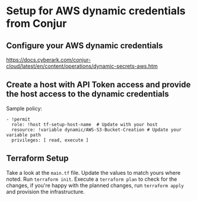 # Setup for AWS dynamic credentials from Conjur

## Configure your AWS dynamic credentials
https://docs.cyberark.com/conjur-cloud/latest/en/content/operations/dynamic-secrets-aws.htm

## Create a host with API Token access and provide the host access to the dynamic credentials


Sample policy:
```
- !permit
  role: !host tf-setup-host-name  # Update with your host
  resource: !variable dynamic/AWS-S3-Bucket-Creation # Update your variable path 
  privileges: [ read, execute ]

```

## Terraform Setup
Take a look at the `main.tf` file. Update the values to match yours where noted. Run `terraform init`. 
Execute a `terraform plan` to check for the changes, if you're happy with the planned changes, run
`terraform apply` and provision the infrastructure.
